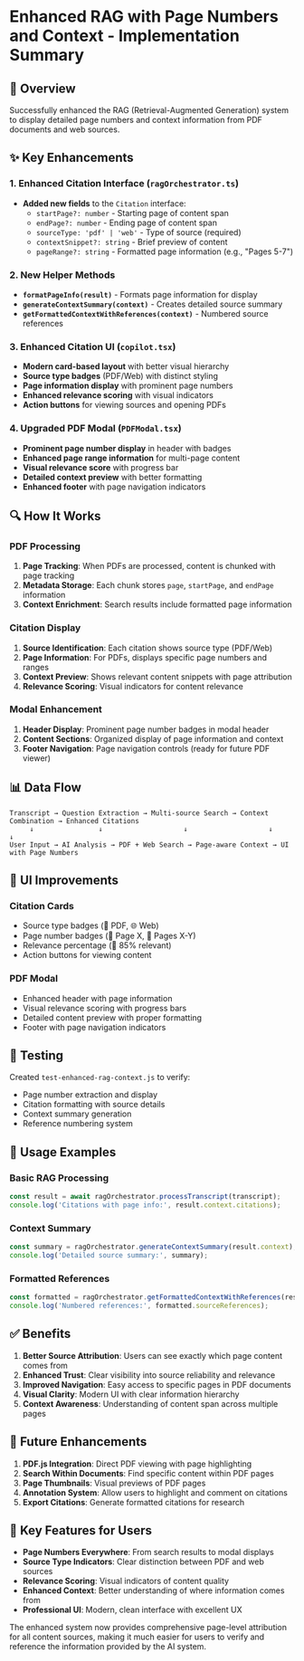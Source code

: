 # Enhanced RAG with Page Numbers and Context - Implementation Summary

## 🎯 Overview
Successfully enhanced the RAG (Retrieval-Augmented Generation) system to display detailed page numbers and context information from PDF documents and web sources.

## ✨ Key Enhancements

### 1. Enhanced Citation Interface (`ragOrchestrator.ts`)
- **Added new fields** to the `Citation` interface:
  - `startPage?: number` - Starting page of content span
  - `endPage?: number` - Ending page of content span
  - `sourceType: 'pdf' | 'web'` - Type of source (required)
  - `contextSnippet?: string` - Brief preview of content
  - `pageRange?: string` - Formatted page information (e.g., "Pages 5-7")

### 2. New Helper Methods
- **`formatPageInfo(result)`** - Formats page information for display
- **`generateContextSummary(context)`** - Creates detailed source summary
- **`getFormattedContextWithReferences(context)`** - Numbered source references

### 3. Enhanced Citation UI (`copilot.tsx`)
- **Modern card-based layout** with better visual hierarchy
- **Source type badges** (PDF/Web) with distinct styling
- **Page information display** with prominent page numbers
- **Enhanced relevance scoring** with visual indicators
- **Action buttons** for viewing sources and opening PDFs

### 4. Upgraded PDF Modal (`PDFModal.tsx`)
- **Prominent page number display** in header with badges
- **Enhanced page range information** for multi-page content
- **Visual relevance score** with progress bar
- **Detailed context preview** with better formatting
- **Enhanced footer** with page navigation indicators

## 🔍 How It Works

### PDF Processing
1. **Page Tracking**: When PDFs are processed, content is chunked with page tracking
2. **Metadata Storage**: Each chunk stores `page`, `startPage`, and `endPage` information
3. **Context Enrichment**: Search results include formatted page information

### Citation Display
1. **Source Identification**: Each citation shows source type (PDF/Web)
2. **Page Information**: For PDFs, displays specific page numbers and ranges
3. **Context Preview**: Shows relevant content snippets with page attribution
4. **Relevance Scoring**: Visual indicators for content relevance

### Modal Enhancement
1. **Header Display**: Prominent page number badges in modal header
2. **Content Sections**: Organized display of page information and context
3. **Footer Navigation**: Page navigation controls (ready for future PDF viewer)

## 📊 Data Flow

```
Transcript → Question Extraction → Multi-source Search → Context Combination → Enhanced Citations
     ↓                ↓                    ↓                    ↓                    ↓
User Input → AI Analysis → PDF + Web Search → Page-aware Context → UI with Page Numbers
```

## 🎨 UI Improvements

### Citation Cards
- Source type badges (📄 PDF, 🌐 Web)
- Page number badges (📖 Page X, 📄 Pages X-Y)
- Relevance percentage (🎯 85% relevant)
- Action buttons for viewing content

### PDF Modal
- Enhanced header with page information
- Visual relevance scoring with progress bars
- Detailed content preview with proper formatting
- Footer with page navigation indicators

## 🧪 Testing

Created `test-enhanced-rag-context.js` to verify:
- Page number extraction and display
- Citation formatting with source details
- Context summary generation
- Reference numbering system

## 🚀 Usage Examples

### Basic RAG Processing
```javascript
const result = await ragOrchestrator.processTranscript(transcript);
console.log('Citations with page info:', result.context.citations);
```

### Context Summary
```javascript
const summary = ragOrchestrator.generateContextSummary(result.context);
console.log('Detailed source summary:', summary);
```

### Formatted References
```javascript
const formatted = ragOrchestrator.getFormattedContextWithReferences(result.context);
console.log('Numbered references:', formatted.sourceReferences);
```

## ✅ Benefits

1. **Better Source Attribution**: Users can see exactly which page content comes from
2. **Enhanced Trust**: Clear visibility into source reliability and relevance
3. **Improved Navigation**: Easy access to specific pages in PDF documents
4. **Visual Clarity**: Modern UI with clear information hierarchy
5. **Context Awareness**: Understanding of content span across multiple pages

## 🔮 Future Enhancements

1. **PDF.js Integration**: Direct PDF viewing with page highlighting
2. **Search Within Documents**: Find specific content within PDF pages
3. **Page Thumbnails**: Visual previews of PDF pages
4. **Annotation System**: Allow users to highlight and comment on citations
5. **Export Citations**: Generate formatted citations for research

## 🎯 Key Features for Users

- **Page Numbers Everywhere**: From search results to modal displays
- **Source Type Indicators**: Clear distinction between PDF and web sources
- **Relevance Scoring**: Visual indicators of content quality
- **Enhanced Context**: Better understanding of where information comes from
- **Professional UI**: Modern, clean interface with excellent UX

The enhanced system now provides comprehensive page-level attribution for all content sources, making it much easier for users to verify and reference the information provided by the AI system.
